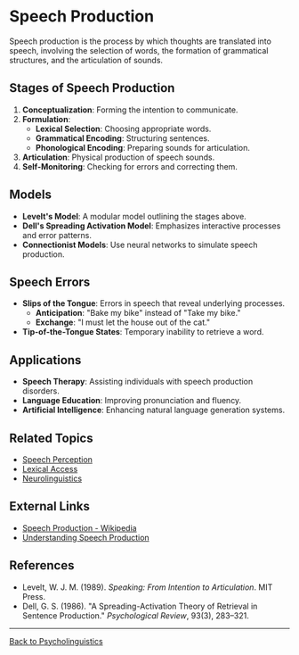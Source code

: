 # Speech Production

Speech production is the process by which thoughts are translated into speech, involving the selection of words, the formation of grammatical structures, and the articulation of sounds.

## Stages of Speech Production

1. **Conceptualization**: Forming the intention to communicate.
2. **Formulation**:
   - **Lexical Selection**: Choosing appropriate words.
   - **Grammatical Encoding**: Structuring sentences.
   - **Phonological Encoding**: Preparing sounds for articulation.
3. **Articulation**: Physical production of speech sounds.
4. **Self-Monitoring**: Checking for errors and correcting them.

## Models

- **Levelt's Model**: A modular model outlining the stages above.
- **Dell's Spreading Activation Model**: Emphasizes interactive processes and error patterns.
- **Connectionist Models**: Use neural networks to simulate speech production.

## Speech Errors

- **Slips of the Tongue**: Errors in speech that reveal underlying processes.
  - **Anticipation**: "Bake my bike" instead of "Take my bike."
  - **Exchange**: "I must let the house out of the cat."
- **Tip-of-the-Tongue States**: Temporary inability to retrieve a word.

## Applications

- **Speech Therapy**: Assisting individuals with speech production disorders.
- **Language Education**: Improving pronunciation and fluency.
- **Artificial Intelligence**: Enhancing natural language generation systems.

## Related Topics

- [Speech Perception](Speech-Perception.md)
- [Lexical Access](Lexical-Access.md)
- [Neurolinguistics](Advanced/Neurolinguistics.md)

## External Links

- [Speech Production - Wikipedia](https://en.wikipedia.org/wiki/Speech_production)
- [Understanding Speech Production](https://www.ncbi.nlm.nih.gov/books/NBK10977/)

## References

- Levelt, W. J. M. (1989). *Speaking: From Intention to Articulation*. MIT Press.
- Dell, G. S. (1986). "A Spreading-Activation Theory of Retrieval in Sentence Production." *Psychological Review*, 93(3), 283–321.

---

[Back to Psycholinguistics](README.md)

